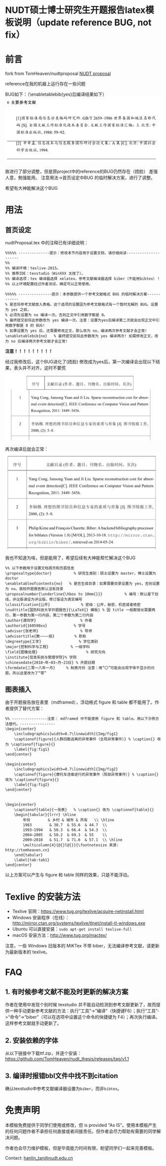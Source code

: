 # NUDT硕士博士研究生开题报告latex模板说明（update reference BUG, not fix）

# 前言

fork from TomHeaven/nudtproposal [NUDT proposal](https://github.com/TomHeaven/nudtproposal)

reference在我的机器上运行存在一些问题

BUG如下：（\enabletablebib{yes}后编译结果如下）
![refernce_bug](./Img/bug.png)

故进行了部分调整，但是原project中的reference的BUG仍然存在（捂脸）
差强人意，勉强能用。
注意用法->首页设定中BUG 的临时解决方案，进行了调整。

希望有大神能解决这个BUG

# 用法

## 首页设定

nudtProposal.tex 中的注释已有详细说明：
```
%%%%% --------------提示：修改本节内容用于设置文档，请仔细阅读---------------------
%% 
%% 编译环境：texlive-2015。
%% 推荐IDE：texstudio（WinXXX 太挫了）。
%% 编译选项：tex 编译器选择 xelatex，参考文献编译器选择 biber（不能用bibtex）！
%% 以上环境配置经过作者测试，确定可以正常使用。

%%%%% ---------------提示：本参数提供一个参考文献格式 BUG 的临时解决方案------------
% 是否将参考文献放入表格。这个选项的设置因为参考文献格式有一个暂时无解的 BUG。设置为 yes 之前，
% 必须先设置为 no 编译一次。否则正文中引用数字都是 0。
% 最终提交前将此参数改为 yes 编译一次。注意：设置为yes后编译第二次就会出现正文中引用数字都是 0 的 BUG!
% 如果设置为 yes 后，还需要修改正文，那么改为 no，编译两次参考文献才会正常!
\enabletablebib{no}   % 最终提交前将此参数改为 yes 编译两次! 如需修改正文，改为 no 后编译两次参考文献才会正常!
```
**注意！！！！！！！！！**

经过我修改后，这个BUG进化了(捂脸)
修改成为yes后，第一次编译会出现以下结果，表头并不对齐，这时不要慌
![refernce_bug](./Img/bug1.png)

再次编译后就会正常：
![refernce_bug](./Img/normal.png)

我也不知道为啥，但是能用了，希望后续有大神能帮忙解决这个BUG
```
%% 以下参数用于设置文档首页和页眉信息
\proposaltype{doctor}          % 研究生类别：硕士设置为 master，博士设置为 doctor
\enabletableofcontents{no}   % 是否生成目录：如果需要目录设置为 yes，否则设置为 no。我校开题报告默认没有目录
\proposalnumber{\underline{\hbox to 10mm{}}}          % 编号：默认是下划线，评议版请设为评议版，修订版设为真实编号
\classification{公开}              % 密级：公开，秘密，机密或者绝密
\nudttitle{国防科技大学开题报告}{\LaTeX{} 模板} % 因 title 一般都很长需要两行，第一参数为第一行内容，第二个参数为第二行内容
\author{谭同学}                    % 作者
\authorid{160590xx}            % 学号
\advisor{张老师}                   % 导师
\advisortitle{教~~~~授}         % 职称
\degreetype{工学}                 % 学位类别
\major{控制科学与工程}          % 一级学科
\field{图像处理}                      % 研究方向
\institute{信息系统与管理学院}% 学院
\chinesedate{2018~年~03~月~23日} % 开题日期
\formdate{二零一八年一月}     % 制表月份 注意：用“〇”可能会出现字体不显示的问题，所以这里改为了“零”
```

## 图表插入

由于开题报告放在表里（mdframed），浮动格式 figure 和 table 都不能用了。作者提供了替代方案：
```
%% ----------------注意： mdframed 中不能使用 figure 和 table。用以下示例方法替代。----------------
\begin{center}
	\includegraphics[width=0.7\linewidth]{Img/fig1}
	\captionof{figure}{人群四散逃离的异常事件（全局异常事件）} % \caption{} 改为 \captionof{figure}{}
	\label{fig:fig1}
\end{center}

\begin{center}
	\includegraphics[width=0.7\linewidth]{Img/fig2}
	\captionof{figure}{摩托车违章逆行的异常事件（局部异常事件）} % \caption{} 改为 \captionof{figure}{}
	\label{fig:fig2}
\end{center}


\begin{center}
	\captionof{table}{一张表}   % \caption{} 改为 \captionof{table}{}
	\begin{tabular}{lrrr} \hline
		年份        & 乡村 & 城市 & 所有   \\ \hline
		1983        & 38.7  & 55.6  & 44.7  \\
		1993–1994   & 50.3  & 66.4  & 54.3  \\
		2004–2005   & 50.2  & 69.3  & 55    \\
		2009–2010   & 51.7  & 71.6  & 57.1  \\ \hline
		\multicolumn{4}{@{}l@{}}{\footnotesize 来源: http://tomheaven.cn} 
	\end{tabular}
    \label{tab:tab1}
\end{center}
```
以上方案可以产生与 figure 和 table 同样的效果，只是不能浮动。

# Texlive 的安装方法

- Texlive 官网：<https://www.tug.org/texlive/acquire-netinstall.html>
- Windows 安装程序（在线）：<http://mirror.ctan.org/systems/texlive/tlnet/install-tl-windows.exe>
- Ubuntu 可以直接安装：`sudo apt-get install texlive-full`
- macOS 安装方法：<http://www.tug.org/mactex/>

注意，一些 Windows 旧版本的 MiKTex 不带 biber，无法编译参考文献，请更新为最新版本的 texlive。

# FAQ

## 1. 有时候参考文献不能及时更新的解决方案

作者在使用中发现个别时候 texstudio 并不能自动检测到参考文献更新了，故而提供一种手动更新参考文献的方法：执行“工具”->“编译”（快捷键F6）；执行“工具”->“命令”->“biber”（可以在选项中设置这个命令的快捷键为 F4）；再次执行编译。这样参考文献就手动更新了。


## 2. 安装依赖的字体

从以下链接中下载ttf.zip，并逐个安装： 
https://github.com/TomHeaven/nudt_thesis/releases/tag/v1.1

## 3. 编译时报错bbl文件中找不到citation
确认texstudio中参考文献编译器设置为`biber`，而非`bibtex`。

# 免责声明

本模板免费提供于同学们使用或修改，但 is provided "As IS"。使用本模板产生的任何问题作者不承担任何直接或者间接责任。但作者会尽力帮助有需要的同学解决问题。

作者也会尽力维护模板，但是毕竟能力时间有限，盼望同学们一起来完善模板。

Contact: hanlin_tan@nudt.edu.cn
